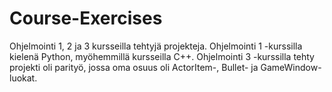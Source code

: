 # Course-Exercises
Ohjelmointi 1, 2 ja 3 kursseilla tehtyjä projekteja. Ohjelmointi 1 -kurssilla kielenä Python, myöhemmillä kursseilla C++. Ohjelmointi 3 -kurssilla tehty projekti oli parityö, jossa oma osuus oli ActorItem-, Bullet- ja GameWindow-luokat.
